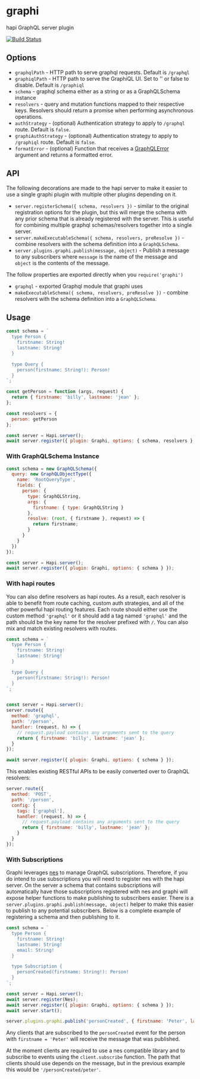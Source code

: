 # graphi
hapi GraphQL server plugin

[![Build Status](https://secure.travis-ci.org/geek/graphi.svg)](http://travis-ci.org/geek/graphi)


## Options

- `graphqlPath` - HTTP path to serve graphql requests. Default is `/graphql`
- `graphiqlPath` - HTTP path to serve the GraphiQL UI. Set to '' or false to disable. Default is `/graphiql`
- `schema` - graphql schema either as a string or as a GraphQLSchema instance
- `resolvers` - query and mutation functions mapped to their respective keys. Resolvers should return a promise when performing asynchronous operations.
- `authStrategy` - (optional) Authentication strategy to apply to `/graphql` route.  Default is `false`.
- `graphiAuthStrategy` - (optional) Authentication strategy to apply to `/graphiql` route.  Default is `false`.
- `formatError` - (optional) Function that receives a [GraphQLError](https://github.com/graphql/graphql-js/blob/271e23e13ec093e7ffb844e7ffaf340ab92f053e/src/error/GraphQLError.js) argument and returns a formatted error.

## API

The following decorations are made to the hapi server to make it easier to use a single graphi plugin with multiple other plugins depending on it.

- `server.registerSchema({ schema, resolvers })` - similar to the original registration options for the plugin, but this will merge the schema with any prior schema that is already registered with the server. This is useful for combining multiple graphql schemas/resolvers together into a single server.
- `server.makeExecutableSchema({ schema, resolvers, preResolve })` - combine resolvers with the schema definition into a `GraphQLSchema`.
- `server.plugins.graphi.publish(message, object)` - Publish a message to any subscribers where `message` is the name of the message and `object` is the contents of the message.


The follow properties are exported directly when you `require('graphi')`
- `graphql` - exported Graphql module that graphi uses
- `makeExecutableSchema({ schema, resolvers, preResolve })` - combine resolvers with the schema definition into a `GraphQLSchema`.

## Usage

```javascript
const schema = `
  type Person {
    firstname: String!
    lastname: String!
  }

  type Query {
    person(firstname: String!): Person!
  }
`;

const getPerson = function (args, request) {
  return { firstname: 'billy', lastname: 'jean' };
};

const resolvers = {
  person: getPerson
};

const server = Hapi.server();
await server.register({ plugin: Graphi, options: { schema, resolvers } });
```

### With GraphQLSchema Instance

```javascript
const schema = new GraphQLSchema({
  query: new GraphQLObjectType({
    name: 'RootQueryType',
    fields: {
      person: {
        type: GraphQLString,
        args: {
          firstname: { type: GraphQLString }
        },
        resolve: (root, { firstname }, request) => {
          return firstname;
        }
      }
    }
  })
});

const server = Hapi.server();
await server.register({ plugin: Graphi, options: { schema } });
```


### With hapi routes

You can also define resolvers as hapi routes. As a result, each resolver is able to benefit from route caching, custom auth strategies, and all of the other powerful hapi routing features. Each route should either use the custom method `'graphql'` or it should add a tag named `'graphql'` and the path should be the key name for the resolver prefixed with `/`. You can also mix and match existing resolvers with routes.

```javascript
const schema = `
  type Person {
    firstname: String!
    lastname: String!
  }

  type Query {
    person(firstname: String!): Person!
  }
`;


const server = Hapi.server();
server.route({
  method: 'graphql',
  path: '/person',
  handler: (request, h) => {
    // request.payload contains any arguments sent to the query
    return { firstname: 'billy', lastname: 'jean' };
  }
});

await server.register({ plugin: Graphi, options: { schema } });
```

This enables existing RESTful APIs to be easily converted over to GraphQL resolvers:

```javascript
server.route({
  method: 'POST',
  path: '/person',
  config: {
    tags: ['graphql'],
    handler: (request, h) => {
      // request.payload contains any arguments sent to the query
      return { firstname: 'billy', lastname: 'jean' };
    }
  }
});
```

### With Subscriptions

Graphi leverages [nes](https://github.com/hapijs/nes) to manage GraphQL subscriptions. Therefore, if you do intend to use subscriptions you will need to register nes with the hapi server. On the server a schema that contains subscriptions will automatically have those subscriptions registered with nes and graphi will expose helper functions to make publishing to subscribers easier. There is a `server.plugins.graphi.publish(message, object)` helper to make this easier to publish to any potential subscribers. Below is a complete example of registering a schema and then publishing to it.

```js
const schema = `
  type Person {
    firstname: String!
    lastname: String!
    email: String!
  }

  type Subscription {
    personCreated(firstname: String!): Person!
  }
`;

const server = Hapi.server();
await server.register(Nes);
await server.register({ plugin: Graphi, options: { schema } });
await server.start();

server.plugins.graphi.publish('personCreated', { firstname: 'Peter', lastname: 'Pluck', email: 'test@test.com' });
```

Any clients that are subscribed to the `personCreated` event for the person with `firstname = 'Peter'` will receive the message that was published.

At the moment clients are required to use a nes compatible library and to subscribe to events using the `client.subscribe` function. The path that clients should use depends on the message, but in the previous example this would be `'/personCreated/peter'`.

